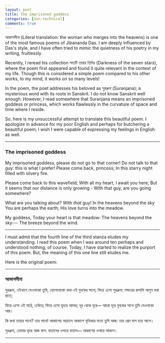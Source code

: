 ```yaml
---
layout: post
title: The imprisoned goddess 
categories: [non-technical]
comments: true
---
```

আকাশলীনা (Literal translation: the woman who merges into the heavens) is one of the most famous poems of Jibananda Das. I am deeply influenced by Das's style, and I have often tried to mimic the quietness of his poetry in my writing, fruitlessly.  <!-- more -->

Recently, I reread his collection সাতটি তারার তিমির  (Darkness of the seven stars), where the poem first appeared and found it quite relevant in the context of my life. Though this is considered a simple poem compared to his other works, to my mind, it works on so many levels!

In the poem, the poet addresses his beloved as সুরঞ্জনা (Suranjana); a mysterious word with its roots in Sanskrit. I do not know Sanskrit well enough. However, I read somewhere that Suranjana means an imprisoned goddess or princess, which works flawlessly in the curvature of space and time where I reside. 

So, here is my unsuccessful attempt to translate this beautiful poem. I apologize in advance for my poor English and perhaps for butchering a beautiful poem; I wish I were capable of expressing my feelings in English as well.

---
### The imprisoned goddess

My imprisoned goddess, please do not go to that corner!
Do not talk to that guy: this is what I prefer!
Please come back, princess;
In this starry night filled with silvery fire.

Please come back to this wavefield;
With all my heart, I await you here;
But it seems that our distance is only growing -
With that guy, are you going somewhere?

What are  you talking about? With *that* guy!
In the heavens beyond the sky
You are perhaps the earth;
His love turns into the meadow. 

My goddess,
Today your heart is that meadow:
The heavens beyond the sky---
The breeze beyond the wind.

---

I must admit that the fourth line of the third stanza eludes my understanding. I read this poem when I was around ten perhaps and understood nothing, of course. Today, I have started to realize the purport of this poem. But, the meaning of this one line still eludes me. 

Here is the original poem:

---

### আকাশলীনা

সুরঞ্জনা, ওইখানে যেওনাকো তুমি,
বোলোনাকো কথা ওই যুবকের সাথে;
ফিরে এসো সুরঞ্জনা:
নক্ষত্রের রুপালি আগুন ভরা রাতে;

ফিরে এসো এই মাঠে, ঢেউয়ে;
ফিরে এসো হৃদয়ে আমার;
দূর থেকে দূরে— আরো দূরে
যুবকের সাথে তুমি যেওনাকো আর।

কি কথা তাহার সাথে? তার সাথে!
আকাশের আড়ালে আকাশে
মৃত্তিকার মতো তুমি আজ:
তার প্রেম ঘাস হয়ে আসে।

সুরঞ্জনা,
তোমার হৃদয় আজ ঘাস:
বাতাসের ওপারে বাতাস—
আকাশের ওপারে আকাশ।

---


